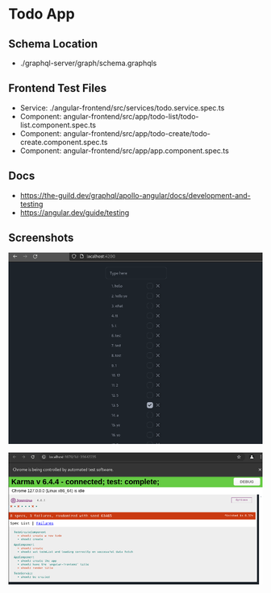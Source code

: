 # Todo App

## Schema Location
- ./graphql-server/graph/schema.graphqls

## Frontend Test Files
- Service: ./angular-frontend/src/services/todo.service.spec.ts
- Component: angular-frontend/src/app/todo-list/todo-list.component.spec.ts
- Component: angular-frontend/src/app/todo-create/todo-create.component.spec.ts
- Component: angular-frontend/src/app/app.component.spec.ts

## Docs
- https://the-guild.dev/graphql/apollo-angular/docs/development-and-testing
- https://angular.dev/guide/testing 


## Screenshots

![todo-app](./screenshots/todo.png)

![todo-app](./screenshots/todo-test.png)